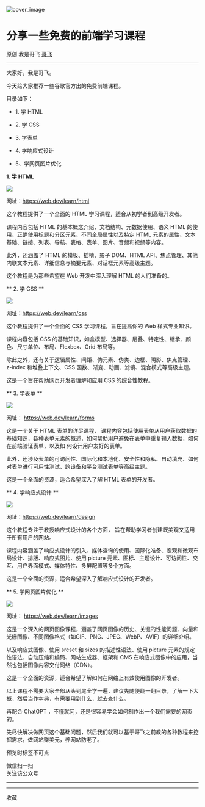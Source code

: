 ![cover_image](https://mmbiz.qpic.cn/sz_mmbiz_jpg/LBrX00GQeicv9tx4iabumnl9SnxzVHp4ZibD6Vasnon4CQHmia1nKY3THmGicibAn9aI73wPWs3WxljrTvZ3Lp1owatw/0?wx_fmt=jpeg)

#  分享一些免费的前端学习课程

原创  我是哥飞  [ 哥飞 ](javascript:void\(0\);)

__ _ _ _ _

大家好，我是哥飞。

今天给大家推荐一些谷歌官方出的免费前端课程。

目录如下：  

  * 1\. 学 HTML 

  * 2\. 学 CSS 

  * 3\. 学表单 

  * 4\. 学响应式设计 

  * 5、学网页图片优化 

  

**1\. 学 HTML**

![](https://mmbiz.qpic.cn/sz_mmbiz_png/LBrX00GQeicv9tx4iabumnl9SnxzVHp4ZibiblnhZuvfB2T0ZRRh2QXPERgvt7kphobxM6SYT4foHC3ALyib8Tcttag/640?wx_fmt=png&from=appmsg)

网址：https://web.dev/learn/html

这个教程提供了一个全面的 HTML 学习课程，适合从初学者到高级开发者。

课程内容包括 HTML 的基本概念介绍、文档结构、元数据使用、语义 HTML 的使用、正确使用标题和分区元素、不同全局属性以及特定 HTML
元素的属性、文本基础、链接、列表、导航、表格、表单、图片、音频和视频等内容。

此外，还涵盖了 HTML 的模板、插槽、影子 DOM、HTML API、焦点管理、其他内联文本元素、详细信息与摘要元素、对话框元素等高级主题。

这个教程是为那些希望在 Web 开发中深入理解 HTML 的人们准备的。

  

** 2\. 学 CSS  **

![](https://mmbiz.qpic.cn/sz_mmbiz_png/LBrX00GQeicv9tx4iabumnl9SnxzVHp4Zibm3SDpLL4icibSsa9WG4KOLxsgYxmYfKhku8hMiaUGNTVk569jF9dF8u0A/640?wx_fmt=png&from=appmsg)

网址：https://web.dev/learn/css

这个教程提供了一个全面的 CSS 学习课程，旨在提高你的 Web 样式专业知识。

课程内容包括 CSS 的基础知识，如盒模型、选择器、层叠、特定性、继承、颜色、尺寸单位、布局、Flexbox、Grid 布局等。

除此之外，还有关于逻辑属性、间距、伪元素、伪类、边框、阴影、焦点管理、z-index 和堆叠上下文、CSS 函数、渐变、动画、滤镜、混合模式等高级主题。

这是一个旨在帮助网页开发者理解和应用 CSS 的综合性教程。

  

** 3\. 学表单  **

![](https://mmbiz.qpic.cn/sz_mmbiz_png/LBrX00GQeicv9tx4iabumnl9SnxzVHp4ZibOrqiay0m6foic3yyreTeUdmd86HXBVsibKWBwqCQZUCHVbYjuz8AMdLwQ/640?wx_fmt=png&from=appmsg)

网址：  https://web.dev/learn/forms

这是一个关于 HTML 表单的详尽课程，
课程内容包括使用表单从用户获取数据的基础知识，各种表单元素的概述，如何帮助用户避免在表单中重复输入数据，如何在前端验证表单，以及如  何设计用户友好的表单。

此外，还涉及表单的可访问性、国际化和本地化、安全性和隐私、自动填充、如何对表单进行可用性测试、跨设备和平台测试表单等高级主题。

这是一个全面的资源，适合希望深入了解 HTML 表单的开发者。

  

** 4\. 学响应式设计  **

![](https://mmbiz.qpic.cn/sz_mmbiz_png/LBrX00GQeicv9tx4iabumnl9SnxzVHp4ZibM5J1Y3B8L4ASDzIcRYuSu7kDlZ8mibewVe54konBFsjiaAgc9XQW5JiaA/640?wx_fmt=png&from=appmsg)

网址：https://web.dev/learn/design

这个教程专注于教授响应式设计的各个方面，  旨在帮助学习者创建既美观又适用于所有用户的网站。

课程内容涵盖了响应式设计的引入、媒体查询的使用、国际化准备、宏观和微观布局设计、排版、响应式图片、使用 picture
元素、图标、主题设计、可访问性、交互、用户界面模式、媒体特性、多屏配置等多个方面。

这是一个全面的资源，适合希望深入了解响应式设计的开发者。

  

** 5\. 学网页图片优化  **

![](https://mmbiz.qpic.cn/sz_mmbiz_png/LBrX00GQeicv9tx4iabumnl9SnxzVHp4ZibsIolnv1icicO0DD5zYRlics9S7ojQLJ0tbHAd24FbojT9p1gtEZGKxJlw/640?wx_fmt=png&from=appmsg)

网址：  https://web.dev/learn/images

这是一个深入的网页图像课程，涵盖了网页图像的历史、关键的性能问题、向量和光栅图像、不同图像格式（如GIF、PNG、JPEG、WebP、AVIF）的详细介绍。

以及响应式图像、使用 srcset 和 sizes 的描述性语法、使用 picture 元素的规定性语法、自动压缩和编码、网站生成器、框架和 CMS
在响应式图像中的应用，当然也包括图像内容交付网络（CDN）。

这是一个全面的资源，适合希望了解如何在网络上有效使用图像的开发者。

  

以上课程不需要大家全部从头到尾全学一遍，建议先随便翻一翻目录，了解一下大概，然后当作字典，有需要用到什么，就去查什么。  

再配合 ChatGPT ，不懂就问，还是很容易学会如何制作出一个我们需要的网页的。  

先尽快解决做网页这个基础问题，然后我们就可以基于哥飞之前教的各种教程来挖掘需求，做网站赚美元，养网站防老了。  

预览时标签不可点

微信扫一扫  
关注该公众号





****



****



  收藏

